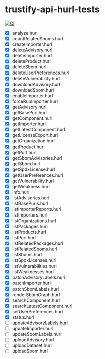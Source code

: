 # trustify-api-hurl-tests

[![CI](https://github.com/helio-frota/trustify-api-hurl-tests/actions/workflows/ci.yaml/badge.svg)](https://github.com/helio-frota/trustify-api-hurl-tests/actions/workflows/ci.yaml)

- [x] analyze.hurl
- [x] countRelatedSboms.hurl
- [x] createImporter.hurl
- [x] deleteAdvisory.hurl
- [x] deleteImporter.hurl
- [x] deleteProduct.hurl
- [x] deleteSbom.hurl
- [x] deleteUserPreferences.hurl
- [x] deleteVulnerability.hurl
- [x] downloadAdvisory.hurl
- [x] downloadSbom.hurl
- [x] enableImporter.hurl
- [x] forceRunImporter.hurl
- [x] getAdvisory.hurl
- [x] getBasePurl.hurl
- [x] getComponent.hurl
- [x] getImporter.hurl
- [x] getLatestComponent.hurl
- [x] getLicenseExport.hurl
- [x] getOrganization.hurl
- [x] getProduct.hurl
- [x] getPurl.hurl
- [x] getSbomAdvisories.hurl
- [x] getSbom.hurl
- [x] getSpdxLicense.hurl
- [x] getUserPreferences.hurl
- [x] getVulnerability.hurl
- [x] getWeakness.hurl
- [x] info.hurl
- [x] listAdvisories.hurl
- [x] listBasePurls.hurl
- [x] listImporterReports.hurl
- [x] listImporters.hurl
- [x] listOrganizations.hurl
- [x] listPackages.hurl
- [x] listProducts.hurl
- [x] listPurl.hurl
- [x] listRelatedPackages.hurl
- [x] listRelatedSboms.hurl
- [x] listSboms.hurl
- [x] listSpdxLicenses.hurl
- [x] listVulnerabilities.hurl
- [x] listWeaknesses.hurl
- [x] patchAdvisoryLabels.hurl
- [x] patchImporter.hurl
- [x] patchSbomLabels.hurl
- [x] renderSbomGraph.hurl
- [x] searchComponent.hurl
- [x] searchLatestComponent.hurl
- [x] setUserPreferences.hurl
- [x] status.hurl
- [ ] updateAdvisoryLabels.hurl
- [ ] updateImporter.hurl
- [ ] updateSbomLabels.hurl
- [ ] uploadAdvisory.hurl
- [ ] uploadDataset.hurl
- [ ] uploadSbom.hurl
